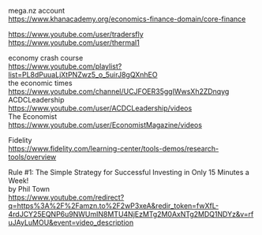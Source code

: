       
      
mega.nz account         
https://www.khanacademy.org/economics-finance-domain/core-finance      
       
      
      
      
https://www.youtube.com/user/tradersfly      
https://www.youtube.com/user/thermal1      
      
economy crash course      
https://www.youtube.com/playlist?list=PL8dPuuaLjXtPNZwz5_o_5uirJ8gQXnhEO      
the economic times      
https://www.youtube.com/channel/UCJFOER35ggIWwsXh2ZDnqyg      
ACDCLeadership      
https://www.youtube.com/user/ACDCLeadership/videos      
The Economist      
https://www.youtube.com/user/EconomistMagazine/videos      


Fidelity    
https://www.fidelity.com/learning-center/tools-demos/research-tools/overview     




Rule #1: The Simple Strategy for Successful Investing in Only 15 Minutes a Week!    
by Phil Town     
https://www.youtube.com/redirect?q=https%3A%2F%2Famzn.to%2F2wP3xeA&redir_token=fwXfL-4rdJCY25EQNP6u9NWUmIN8MTU4NjEzMTg2M0AxNTg2MDQ1NDYz&v=rfuJAyLuMOU&event=video_description      





      
      
      
      
      
   
      
